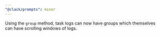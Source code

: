 ```yaml
---
"@clack/prompts": minor
---
```


Using the `group` method, task logs can now have groups which themselves can have scrolling windows of logs.
